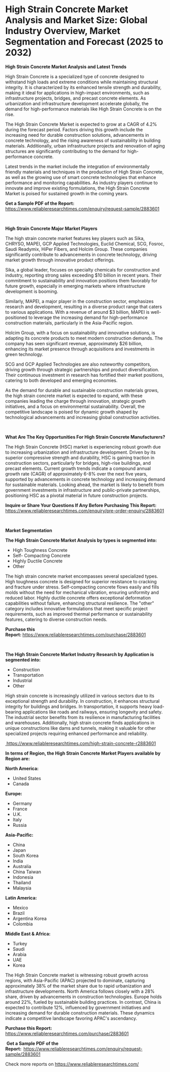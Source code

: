 <p><h1>High Strain Concrete Market Analysis and Market Size: Global Industry Overview, Market Segmentation and Forecast (2025 to 2032)</h1></p><p><strong>High Strain Concrete Market Analysis and Latest Trends</strong></p>
<p><p>High Strain Concrete is a specialized type of concrete designed to withstand high loads and extreme conditions while maintaining structural integrity. It is characterized by its enhanced tensile strength and durability, making it ideal for applications in high-impact environments, such as infrastructure projects, bridges, and precast concrete elements. As urbanization and infrastructure development accelerate globally, the demand for high-performance materials like High Strain Concrete is on the rise.</p><p>The High Strain Concrete Market is expected to grow at a CAGR of 4.2% during the forecast period. Factors driving this growth include the increasing need for durable construction solutions, advancements in concrete technology, and the rising awareness of sustainability in building materials. Additionally, urban infrastructure projects and renovation of aging structures are significantly contributing to the demand for high-performance concrete.</p><p>Latest trends in the market include the integration of environmentally friendly materials and techniques in the production of High Strain Concrete, as well as the growing use of smart concrete technologies that enhance performance and monitoring capabilities. As industry players continue to innovate and improve existing formulations, the High Strain Concrete Market is poised for sustained growth in the coming years.</p></p>
<p><strong>Get a Sample PDF of the Report:&nbsp;</strong> <a href="https://www.reliableresearchtimes.com/enquiry/request-sample/2883601?utm_campaign=2720&utm_medium=2&utm_source=Github&utm_content=ia&utm_term=13032025&utm_id=high-strain-concrete">https://www.reliableresearchtimes.com/enquiry/request-sample/2883601</a></p>
<p>&nbsp;</p>
<p><strong>High Strain Concrete Major Market Players</strong></p>
<p><p>The high strain concrete market features key players such as Sika, CHRYSO, MAPEI, GCP Applied Technologies, Euclid Chemical, SCG, Fosroc, Saudi Readymix, HiPer Fibers, and Holcim Group. These companies significantly contribute to advancements in concrete technology, driving market growth through innovative product offerings.</p><p>Sika, a global leader, focuses on specialty chemicals for construction and industry, reporting strong sales exceeding $10 billion in recent years. Their commitment to sustainability and innovation positions them favorably for future growth, especially in emerging markets where infrastructure development is booming.</p><p>Similarly, MAPEI, a major player in the construction sector, emphasizes research and development, resulting in a diverse product range that caters to various applications. With a revenue of around $3 billion, MAPEI is well-positioned to leverage the increasing demand for high-performance construction materials, particularly in the Asia-Pacific region.</p><p>Holcim Group, with a focus on sustainability and innovative solutions, is adapting its concrete products to meet modern construction demands. The company has seen significant revenue, approximately $26 billion, enhancing its market presence through acquisitions and investments in green technology.</p><p>SCG and GCP Applied Technologies are also noteworthy competitors, driving growth through strategic partnerships and product diversification. Their continuous investment in research has fortified their market positions, catering to both developed and emerging economies.</p><p>As the demand for durable and sustainable construction materials grows, the high strain concrete market is expected to expand, with these companies leading the charge through innovation, strategic growth initiatives, and a focus on environmental sustainability. Overall, the competitive landscape is poised for dynamic growth shaped by technological advancements and increasing global construction activities.</p></p>
<p>&nbsp;</p>
<p><strong>What Are The Key Opportunities For High Strain Concrete Manufacturers?</strong></p>
<p><p>The High Strain Concrete (HSC) market is experiencing robust growth due to increasing urbanization and infrastructure development. Driven by its superior compressive strength and durability, HSC is gaining traction in construction sectors, particularly for bridges, high-rise buildings, and precast elements. Current growth trends indicate a compound annual growth rate (CAGR) of approximately 6-8% over the next five years, supported by advancements in concrete technology and increasing demand for sustainable materials. Looking ahead, the market is likely to benefit from government investments in infrastructure and public-private partnerships, positioning HSC as a pivotal material in future construction projects.</p></p>
<p><strong>Inquire or Share Your Questions If Any Before Purchasing This Report:</strong> <a href="https://www.reliableresearchtimes.com/enquiry/pre-order-enquiry/2883601?utm_campaign=2720&utm_medium=2&utm_source=Github&utm_content=ia&utm_term=13032025&utm_id=high-strain-concrete">https://www.reliableresearchtimes.com/enquiry/pre-order-enquiry/2883601</a></p>
<p>&nbsp;</p>
<p><strong>Market Segmentation</strong></p>
<p><strong>The High Strain Concrete Market Analysis by types is segmented into:</strong></p>
<p><ul><li>High Toughness Concrete</li><li>Self- Compacting Concrete</li><li>Highly Ductile Concrete</li><li>Other</li></ul></p>
<p><p>The high strain concrete market encompasses several specialized types. High toughness concrete is designed for superior resistance to cracking and fracture under stress. Self-compacting concrete flows easily and fills molds without the need for mechanical vibration, ensuring uniformity and reduced labor. Highly ductile concrete offers exceptional deformation capabilities without failure, enhancing structural resilience. The "other" category includes innovative formulations that meet specific project requirements, such as improved thermal performance or sustainability features, catering to diverse construction needs.</p></p>
<p><strong>Purchase this Report:&nbsp;</strong><a href="https://www.reliableresearchtimes.com/purchase/2883601?utm_campaign=2720&utm_medium=2&utm_source=Github&utm_content=ia&utm_term=13032025&utm_id=high-strain-concrete">https://www.reliableresearchtimes.com/purchase/2883601</a></p>
<p>&nbsp;</p>
<p><strong>The High Strain Concrete Market Industry Research by Application is segmented into:</strong></p>
<p><ul><li>Construction</li><li>Transportation</li><li>Industrial</li><li>Other</li></ul></p>
<p><p>High strain concrete is increasingly utilized in various sectors due to its exceptional strength and durability. In construction, it enhances structural integrity for buildings and bridges. In transportation, it supports heavy load-bearing applications like roads and railways, ensuring longevity and safety. The industrial sector benefits from its resilience in manufacturing facilities and warehouses. Additionally, high strain concrete finds applications in unique constructions like dams and tunnels, making it valuable for other specialized projects requiring enhanced performance and reliability.</p></p>
<p><a href="https://www.reliableresearchtimes.com/high-strain-concrete-r2883601?utm_campaign=2720&utm_medium=2&utm_source=Github&utm_content=ia&utm_term=13032025&utm_id=high-strain-concrete">&nbsp;https://www.reliableresearchtimes.com/high-strain-concrete-r2883601</a></p>
<p><strong>In terms of Region, the High Strain Concrete Market Players available by Region are:</strong></p>
<p>
    <p> <strong> North America: </strong>
        <ul>
            <li>United States</li>
            <li>Canada</li>
        </ul>
        </p> 
    <p> <strong> Europe: </strong>
        <ul>
            <li>Germany</li>
            <li>France</li>
            <li>U.K.</li>
            <li>Italy</li>
            <li>Russia</li>
        </ul>
        </p> 
    <p> <strong> Asia-Pacific: </strong>
        <ul>
            <li>China</li>
            <li>Japan</li>
            <li>South Korea</li>
            <li>India</li>
            <li>Australia</li>
            <li>China Taiwan</li>
            <li>Indonesia</li>
            <li>Thailand</li>
            <li>Malaysia</li>
        </ul>
        </p> 
    <p> <strong> Latin America: </strong>
        <ul>
            <li>Mexico</li>
            <li>Brazil</li>
            <li>Argentina Korea</li>
            <li>Colombia</li>
        </ul>
        </p> 
    <p> <strong> Middle East & Africa: </strong>
        <ul>
            <li>Turkey</li>
            <li>Saudi</li>
            <li>Arabia</li>
            <li>UAE</li>
            <li>Korea</li>
        </ul>
    </p>
    </p>
<p><p>The High Strain Concrete market is witnessing robust growth across regions, with Asia-Pacific (APAC) projected to dominate, capturing approximately 38% of the market share due to rapid urbanization and infrastructure developments. North America follows closely with a 28% share, driven by advancements in construction technologies. Europe holds around 22%, fueled by sustainable building practices. In contrast, China is expected to contribute 12%, influenced by government initiatives and increasing demand for durable construction materials. These dynamics indicate a competitive landscape favoring APAC's ascendancy.</p></p>
<p><strong>Purchase this Report: </strong><a href="https://www.reliableresearchtimes.com/purchase/2883601?utm_campaign=2720&utm_medium=2&utm_source=Github&utm_content=ia&utm_term=13032025&utm_id=high-strain-concrete">https://www.reliableresearchtimes.com/purchase/2883601</a></p>
<p>&nbsp;<strong>Get a Sample PDF of the Report:&nbsp;&nbsp;</strong><a href="https://www.reliableresearchtimes.com/enquiry/request-sample/2883601?utm_campaign=2720&utm_medium=2&utm_source=Github&utm_content=ia&utm_term=13032025&utm_id=high-strain-concrete">https://www.reliableresearchtimes.com/enquiry/request-sample/2883601</a></p>
<p><strong></strong></p>
<p>Check more reports on <a href="https://www.reliableresearchtimes.com/?utm_campaign=2720&utm_medium=2&utm_source=Github&utm_content=ia&utm_term=13032025&utm_id=high-strain-concrete">https://www.reliableresearchtimes.com/</a></p>